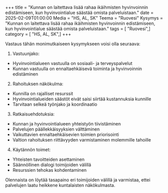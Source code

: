 +++
title = "Kunnan on laitettava lisää rahaa ikäihmisten hyvinvoinnin edistämiseen, kun hyvinvointialue säästää omista palveluistaan."
date = 2025-02-09T01:00:00
Media = "HS, AL, SK"
Teema = "Ruovesi"
Kysymys = "Kunnan on laitettava lisää rahaa ikäihmisten hyvinvoinnin edistämiseen, kun hyvinvointialue säästää omista palveluistaan."
tags = [ "Ruovesi",]
category = [ "HS, AL, SK",]
+++

Vastaus tähän monimutkaiseen kysymykseen voisi olla seuraava:

1. Vastuunjako:
- Hyvinvointialueen vastuulla on sosiaali- ja terveyspalvelut
- Kunnan vastuulla on ennaltaehkäisevä toiminta ja hyvinvoinnin edistäminen

2. Rahoituksen näkökulma:
- Kunnilla on rajalliset resurssit
- Hyvinvointialueiden säästöt eivät saisi siirtää kustannuksia kunnille
- Tarvitaan selkeä työnjako ja koordinaatio

3. Ratkaisuehdotuksia:
- Kunnan ja hyvinvointialueen yhteistyön tiivistäminen
- Palvelujen päällekkäisyyksien välttäminen
- Vaikuttavien ennaltaehkäisevien toimien priorisointi
- Valtion rahoituksen riittävyyden varmistaminen molemmille tahoille

4. Käytännön toimet:
- Yhteisten tavoitteiden asettaminen
- Säännöllinen dialogi toimijoiden välillä
- Resurssien tehokas kohdentaminen

Olennaista on löytää tasapaino eri toimijoiden välillä ja varmistaa, ettei palvelujen laatu heikkene kuntalaisten näkökulmasta.